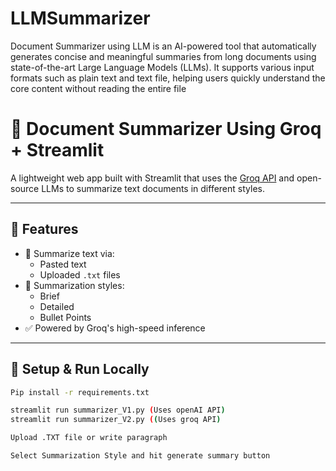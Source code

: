 # LLMSummarizer
Document Summarizer using LLM is an AI-powered tool that automatically generates concise and meaningful summaries from long documents using state-of-the-art Large Language Models (LLMs). It supports various input formats such as plain text and text file, helping users quickly understand the core content without reading the entire file

# 📝 Document Summarizer Using Groq + Streamlit

A lightweight web app built with Streamlit that uses the [Groq API](https://groq.com/) and open-source LLMs to summarize text documents in different styles.

---

## 🔧 Features

- 📄 Summarize text via:
  - Pasted text
  - Uploaded `.txt` files
- 🧠 Summarization styles:
  - Brief
  - Detailed
  - Bullet Points
- ✅ Powered by Groq's high-speed inference

---

## 🚀 Setup & Run Locally

```bash
Pip install -r requirements.txt

streamlit run summarizer_V1.py (Uses openAI API)
streamlit run summarizer_V2.py ((Uses groq API)

Upload .TXT file or write paragraph

Select Summarization Style and hit generate summary button
